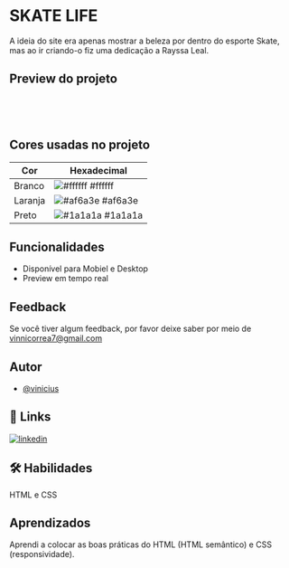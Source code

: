 
# SKATE LIFE

A ideia do site era apenas mostrar a beleza por dentro do esporte Skate, mas ao ir criando-o fiz uma dedicação a Rayssa Leal.
## Preview do projeto

<p align="center">
  <img alt="" src="print-page-1.jpeg">
</p>

<br/>

<p align="center">
  <img alt="" src="print-page-2.jpeg">
</p>

## Cores usadas no projeto

| Cor               | Hexadecimal                                                |
| ----------------- | ---------------------------------------------------------------- |
| Branco       | ![#ffffff](https://via.placeholder.com/10/ffffff?text=+) #ffffff |
| Laranja       | ![#af6a3e](https://via.placeholder.com/10/af6a3e?text=+) #af6a3e |
| Preto       | ![#1a1a1a](https://via.placeholder.com/10/1a1a1a?text=+) #1a1a1a |

## Funcionalidades

- Disponível para Mobiel e Desktop
- Preview em tempo real

## Feedback

Se você tiver algum feedback, por favor deixe saber por meio de vinnicorrea7@gmail.com


## Autor

- [@vinicius](https://www.github.com/viniciuswx)


## 🔗 Links
[![linkedin](https://img.shields.io/badge/linkedin-0A66C2?style=for-the-badge&logo=linkedin&logoColor=white)](https://www.linkedin.com/in/vinicius-graciano-5081501a1/)

## 🛠 Habilidades
HTML e CSS

## Aprendizados

Aprendi a colocar as boas práticas do HTML (HTML semântico) e CSS (responsividade).

